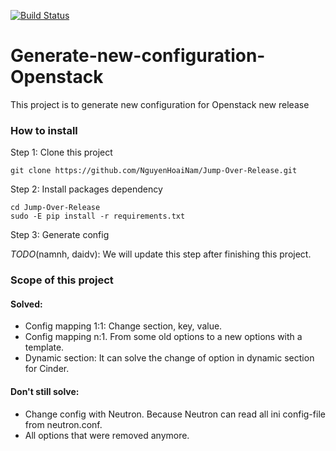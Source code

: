 [![Build Status](https://travis-ci.org/NguyenHoaiNam/Jump-Over-Release.svg?branch=master)](https://travis-ci.org/NguyenHoaiNam/Jump-Over-Release)
# Generate-new-configuration-Openstack
This project is to generate new configuration for Openstack new release

### How to install

Step 1: Clone this project

```
git clone https://github.com/NguyenHoaiNam/Jump-Over-Release.git
```

Step 2: Install packages dependency

```
cd Jump-Over-Release
sudo -E pip install -r requirements.txt
```

Step 3: Generate config

*TODO*(namnh, daidv): We will update this step after finishing this project.


### Scope of this project

#### Solved:

- Config mapping 1:1: Change section, key, value.
- Config mapping n:1. From some old options to a new options with a template.
- Dynamic section: It can solve the change of option in dynamic section for Cinder.

#### Don't still solve:
- Change config with Neutron. Because Neutron can read all ini config-file from neutron.conf.
- All options that were removed anymore.
